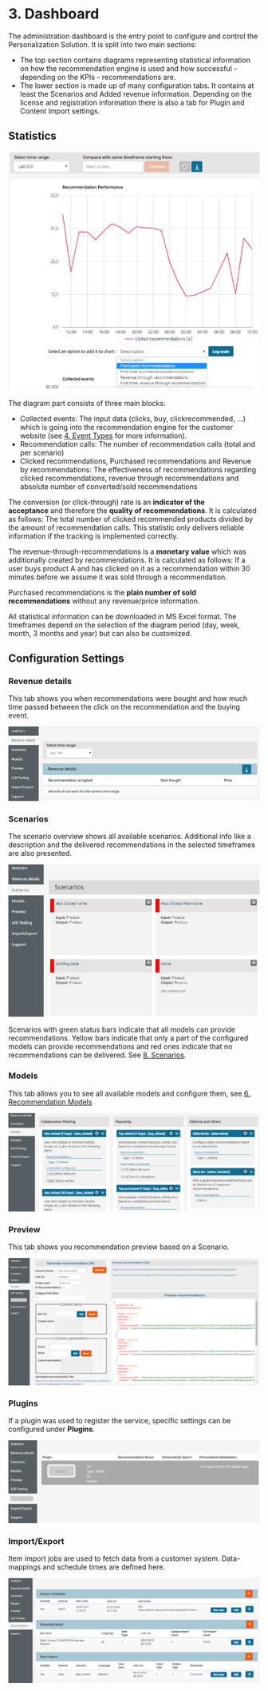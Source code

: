 # 3. Dashboard

The administration dashboard is the entry point to configure and control the Personalization Solution. It is split into two main sections:

- The top section contains diagrams representing statistical information on how the recommendation engine is used and how successful - depending on the KPIs - recommendations are.
- The lower section is made up of many configuration tabs. It contains at least the Scenarios and Added revenue information. Depending on the license and registration information there is also a tab for Plugin and Content Import settings.

## Statistics

![Dashboard statistics](img/dashboard_statistics.png)

The diagram part consists of three main blocks:

- Collected events:
    The input data (clicks, buy, clickrecommended, ...) which is going into the recommendation engine for the customer website (see [4. Event Types](event_types.md) for more information).
- Recommendation calls:
    The number of recommendation calls (total and per scenario)
- Clicked recommendations, Purchased recommendations and Revenue by recommendations:
    The effectiveness of recommendations regarding clicked recommendations, revenue through recommendations and absolute number of converted/sold recommendations

The conversion (or click-through) rate is an **indicator of the acceptance** and therefore the **quality of recommendations**. It is calculated as follows: The total number of clicked recommended products divided by the amount of recommendation calls. This statistic only delivers reliable information if the tracking is implemented correctly.

The revenue-through-recommendations is a **monetary value** which was additionally created by recommendations. It is calculated as follows: If a user buys product A and has clicked on it as a recommendation within 30 minutes before we assume it was sold through a recommendation.

Purchased recommendations is the **plain number of sold recommendations** without any revenue/price information.

All statistical information can be downloaded in MS Excel format. The timeframes depend on the selection of the diagram period (day, week, month, 3 months and year) but can also be customized.

## Configuration Settings

### Revenue details

This tab shows you when recommendations were bought and how much time passed between the click on the recommendation and the buying event.

![Dashboard Added Revenue](img/dashboard_added_revenue.png)

### Scenarios

The scenario overview shows all available scenarios. Additional info like a description and the delivered recommendations in the selected timeframes are also presented.

![Dashboard scenarios](img/dashboard_scenarios.png)

Scenarios with green status bars indicate that all models can provide recommendations. Yellow bars indicate that only a part of the configured models can provide recommendations and red ones indicate that no recommendations can be delivered. See [8. Scenarios](scenarios.md).

### Models

This tab allows you to see all available models and configure them, see [6. Recommendation Models](recommendation_models.md) 

![Dashboard models](img/dashboard_models.png)

### Preview

This tab shows you recommendation preview based on a Scenario.

![Dashboard Preview](img/dashboard_preview.png)

### Plugins

If a plugin was used to register the service, specific settings can be configured under **Plugins**.

![Dashboard Plugins](img/dashboard_plugins.png)

### Import/Export

Item import jobs are used to fetch data from a customer system. Data-mappings and schedule times are defined here.

![Dashboard Item Import](img/dashboard_item_import.png)
